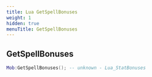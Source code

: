 ```yaml
---
title: Lua GetSpellBonuses
weight: 1
hidden: true
menuTitle: GetSpellBonuses
---
```

## GetSpellBonuses
```lua
Mob:GetSpellBonuses(); -- unknown - Lua_StatBonuses
```